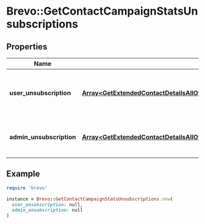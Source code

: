 # Brevo::GetContactCampaignStatsUnsubscriptions

## Properties

| Name | Type | Description | Notes |
| ---- | ---- | ----------- | ----- |
| **user_unsubscription** | [**Array&lt;GetExtendedContactDetailsAllOfStatisticsUnsubscriptionsUserUnsubscription&gt;**](GetExtendedContactDetailsAllOfStatisticsUnsubscriptionsUserUnsubscription.md) | Contact has unsubscribed via the unsubscription link in the email |  |
| **admin_unsubscription** | [**Array&lt;GetExtendedContactDetailsAllOfStatisticsUnsubscriptionsAdminUnsubscription&gt;**](GetExtendedContactDetailsAllOfStatisticsUnsubscriptionsAdminUnsubscription.md) | Contact has been unsubscribed from the administrator |  |

## Example

```ruby
require 'brevo'

instance = Brevo::GetContactCampaignStatsUnsubscriptions.new(
  user_unsubscription: null,
  admin_unsubscription: null
)
```

